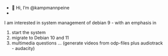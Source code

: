 - 👋 Hi, I’m @kampmannpeine
- 
<!---
kampmannpeine/kampmannpeine is a ✨ special ✨ repository because its `README.md` (this file) appears on your GitHub profile.
You can click the Preview link to take a look at your changes.
--->
I am interested in system management of debian 9 - with an emphasis in
1. start the system
2. migrate to Debian 10 and 11
3. multimedia questions ... (generate videos from odp-files plus audiotrack - audacity)
